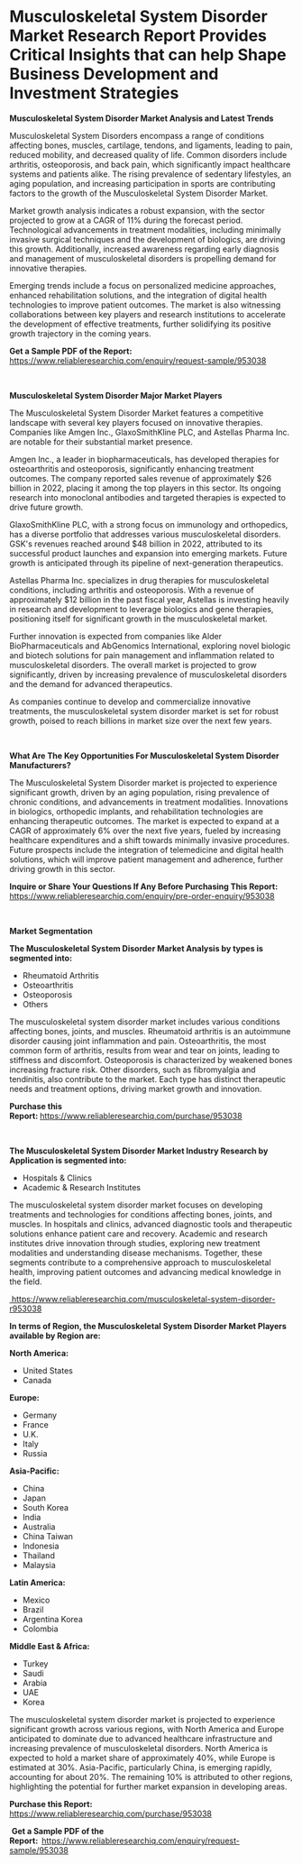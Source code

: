 <p><h1>Musculoskeletal System Disorder Market Research Report Provides Critical Insights that can help Shape Business Development and Investment Strategies</h1></p><p><strong>Musculoskeletal System Disorder Market Analysis and Latest Trends</strong></p>
<p><p>Musculoskeletal System Disorders encompass a range of conditions affecting bones, muscles, cartilage, tendons, and ligaments, leading to pain, reduced mobility, and decreased quality of life. Common disorders include arthritis, osteoporosis, and back pain, which significantly impact healthcare systems and patients alike. The rising prevalence of sedentary lifestyles, an aging population, and increasing participation in sports are contributing factors to the growth of the Musculoskeletal System Disorder Market.</p><p>Market growth analysis indicates a robust expansion, with the sector projected to grow at a CAGR of 11% during the forecast period. Technological advancements in treatment modalities, including minimally invasive surgical techniques and the development of biologics, are driving this growth. Additionally, increased awareness regarding early diagnosis and management of musculoskeletal disorders is propelling demand for innovative therapies. </p><p>Emerging trends include a focus on personalized medicine approaches, enhanced rehabilitation solutions, and the integration of digital health technologies to improve patient outcomes. The market is also witnessing collaborations between key players and research institutions to accelerate the development of effective treatments, further solidifying its positive growth trajectory in the coming years.</p></p>
<p><strong>Get a Sample PDF of the Report:&nbsp;</strong> <a href="https://www.reliableresearchiq.com/enquiry/request-sample/953038?utm_campaign=3704&utm_medium=2&utm_source=Github&utm_content=ia&utm_term=18042025&utm_id=musculoskeletal-system-disorder">https://www.reliableresearchiq.com/enquiry/request-sample/953038</a></p>
<p>&nbsp;</p>
<p><strong>Musculoskeletal System Disorder Major Market Players</strong></p>
<p><p>The Musculoskeletal System Disorder Market features a competitive landscape with several key players focused on innovative therapies. Companies like Amgen Inc., GlaxoSmithKline PLC, and Astellas Pharma Inc. are notable for their substantial market presence.</p><p>Amgen Inc., a leader in biopharmaceuticals, has developed therapies for osteoarthritis and osteoporosis, significantly enhancing treatment outcomes. The company reported sales revenue of approximately $26 billion in 2022, placing it among the top players in this sector. Its ongoing research into monoclonal antibodies and targeted therapies is expected to drive future growth.</p><p>GlaxoSmithKline PLC, with a strong focus on immunology and orthopedics, has a diverse portfolio that addresses various musculoskeletal disorders. GSK's revenues reached around $48 billion in 2022, attributed to its successful product launches and expansion into emerging markets. Future growth is anticipated through its pipeline of next-generation therapeutics.</p><p>Astellas Pharma Inc. specializes in drug therapies for musculoskeletal conditions, including arthritis and osteoporosis. With a revenue of approximately $12 billion in the past fiscal year, Astellas is investing heavily in research and development to leverage biologics and gene therapies, positioning itself for significant growth in the musculoskeletal market.</p><p>Further innovation is expected from companies like Alder BioPharmaceuticals and AbGenomics International, exploring novel biologic and biotech solutions for pain management and inflammation related to musculoskeletal disorders. The overall market is projected to grow significantly, driven by increasing prevalence of musculoskeletal disorders and the demand for advanced therapeutics.</p><p>As companies continue to develop and commercialize innovative treatments, the musculoskeletal system disorder market is set for robust growth, poised to reach billions in market size over the next few years.</p></p>
<p>&nbsp;</p>
<p><strong>What Are The Key Opportunities For Musculoskeletal System Disorder Manufacturers?</strong></p>
<p><p>The Musculoskeletal System Disorder market is projected to experience significant growth, driven by an aging population, rising prevalence of chronic conditions, and advancements in treatment modalities. Innovations in biologics, orthopedic implants, and rehabilitation technologies are enhancing therapeutic outcomes. The market is expected to expand at a CAGR of approximately 6% over the next five years, fueled by increasing healthcare expenditures and a shift towards minimally invasive procedures. Future prospects include the integration of telemedicine and digital health solutions, which will improve patient management and adherence, further driving growth in this sector.</p></p>
<p><strong>Inquire or Share Your Questions If Any Before Purchasing This Report:</strong> <a href="https://www.reliableresearchiq.com/enquiry/pre-order-enquiry/953038?utm_campaign=3704&utm_medium=2&utm_source=Github&utm_content=ia&utm_term=18042025&utm_id=musculoskeletal-system-disorder">https://www.reliableresearchiq.com/enquiry/pre-order-enquiry/953038</a></p>
<p>&nbsp;</p>
<p><strong>Market Segmentation</strong></p>
<p><strong>The Musculoskeletal System Disorder Market Analysis by types is segmented into:</strong></p>
<p><ul><li>Rheumatoid Arthritis</li><li>Osteoarthritis</li><li>Osteoporosis</li><li>Others</li></ul></p>
<p><p>The musculoskeletal system disorder market includes various conditions affecting bones, joints, and muscles. Rheumatoid arthritis is an autoimmune disorder causing joint inflammation and pain. Osteoarthritis, the most common form of arthritis, results from wear and tear on joints, leading to stiffness and discomfort. Osteoporosis is characterized by weakened bones increasing fracture risk. Other disorders, such as fibromyalgia and tendinitis, also contribute to the market. Each type has distinct therapeutic needs and treatment options, driving market growth and innovation.</p></p>
<p><strong>Purchase this Report:&nbsp;</strong><a href="https://www.reliableresearchiq.com/purchase/953038?utm_campaign=3704&utm_medium=2&utm_source=Github&utm_content=ia&utm_term=18042025&utm_id=musculoskeletal-system-disorder">https://www.reliableresearchiq.com/purchase/953038</a></p>
<p>&nbsp;</p>
<p><strong>The Musculoskeletal System Disorder Market Industry Research by Application is segmented into:</strong></p>
<p><ul><li>Hospitals & Clinics</li><li>Academic & Research Institutes</li></ul></p>
<p><p>The musculoskeletal system disorder market focuses on developing treatments and technologies for conditions affecting bones, joints, and muscles. In hospitals and clinics, advanced diagnostic tools and therapeutic solutions enhance patient care and recovery. Academic and research institutes drive innovation through studies, exploring new treatment modalities and understanding disease mechanisms. Together, these segments contribute to a comprehensive approach to musculoskeletal health, improving patient outcomes and advancing medical knowledge in the field.</p></p>
<p><a href="https://www.reliableresearchiq.com/musculoskeletal-system-disorder-r953038?utm_campaign=3704&utm_medium=2&utm_source=Github&utm_content=ia&utm_term=18042025&utm_id=musculoskeletal-system-disorder">&nbsp;https://www.reliableresearchiq.com/musculoskeletal-system-disorder-r953038</a></p>
<p><strong>In terms of Region, the Musculoskeletal System Disorder Market Players available by Region are:</strong></p>
<p>
    <p> <strong> North America: </strong>
        <ul>
            <li>United States</li>
            <li>Canada</li>
        </ul>
        </p> 
    <p> <strong> Europe: </strong>
        <ul>
            <li>Germany</li>
            <li>France</li>
            <li>U.K.</li>
            <li>Italy</li>
            <li>Russia</li>
        </ul>
        </p> 
    <p> <strong> Asia-Pacific: </strong>
        <ul>
            <li>China</li>
            <li>Japan</li>
            <li>South Korea</li>
            <li>India</li>
            <li>Australia</li>
            <li>China Taiwan</li>
            <li>Indonesia</li>
            <li>Thailand</li>
            <li>Malaysia</li>
        </ul>
        </p> 
    <p> <strong> Latin America: </strong>
        <ul>
            <li>Mexico</li>
            <li>Brazil</li>
            <li>Argentina Korea</li>
            <li>Colombia</li>
        </ul>
        </p> 
    <p> <strong> Middle East & Africa: </strong>
        <ul>
            <li>Turkey</li>
            <li>Saudi</li>
            <li>Arabia</li>
            <li>UAE</li>
            <li>Korea</li>
        </ul>
    </p>
    </p>
<p><p>The musculoskeletal system disorder market is projected to experience significant growth across various regions, with North America and Europe anticipated to dominate due to advanced healthcare infrastructure and increasing prevalence of musculoskeletal disorders. North America is expected to hold a market share of approximately 40%, while Europe is estimated at 30%. Asia-Pacific, particularly China, is emerging rapidly, accounting for about 20%. The remaining 10% is attributed to other regions, highlighting the potential for further market expansion in developing areas.</p></p>
<p><strong>Purchase this Report: </strong><a href="https://www.reliableresearchiq.com/purchase/953038?utm_campaign=3704&utm_medium=2&utm_source=Github&utm_content=ia&utm_term=18042025&utm_id=musculoskeletal-system-disorder">https://www.reliableresearchiq.com/purchase/953038</a></p>
<p>&nbsp;<strong>Get a Sample PDF of the Report:&nbsp;&nbsp;</strong><a href="https://www.reliableresearchiq.com/enquiry/request-sample/953038?utm_campaign=3704&utm_medium=2&utm_source=Github&utm_content=ia&utm_term=18042025&utm_id=musculoskeletal-system-disorder">https://www.reliableresearchiq.com/enquiry/request-sample/953038</a></p>
<p><strong></strong></p>
<p><p></p><p></p><p></p></p>